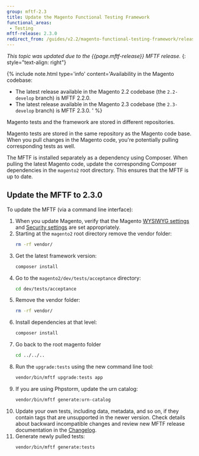 ```yaml
---
group: mftf-2.3
title: Update the Magento Functional Testing Framework
functional_areas:
 - Testing
mftf-release: 2.3.0
redirect_from: /guides/v2.2/magento-functional-testing-framework/release-2/update.html
---
```


_This topic was updated due to the {{page.mftf-release}} MFTF release._
{: style="text-align: right"}

{% include note.html
type='info'
content='Availability in the Magento codebase:
- The latest release available in the Magento 2.2 codebase (the `2.2-develop` branch) is MFTF 2.2.0.
- The latest release available in the Magento 2.3 codebase (the `2.3-develop` branch) is MFTF 2.3.0.
'
%}

Magento tests and the framework are stored in different repositories.

Magento tests are stored in the same repository as the Magento code base.
When you pull changes in the Magento code, you're potentially pulling corresponding tests as well.

The MFTF is installed separately as a dependency using Composer.
When pulling the latest Magento code, update the corresponding Composer dependencies in the `magento2` root directory.
This ensures that the MFTF is up to date.

## Update the MFTF to 2.3.0

To update the MFTF (via a command line interface):

1. When you update Magento, verify that the Magento [WYSIWYG settings](getting-started.html#wysiwyg-settings) and [Security settings](getting-started.html#security-settings) are set appropriately.
1. Starting at the `magento2` root directory remove the vendor folder:
   ```bash
   rm -rf vendor/
   ```
1. Get the latest framework version:
   ```bash
   composer install
   ```
1. Go to the `magento2/dev/tests/acceptance` directory:
   ```bash
   cd dev/tests/acceptance
   ```
1. Remove the vendor folder:
   ```bash
   rm -rf vendor/
   ```
1. Install dependencies at that level:
   ```bash
   composer install
   ```
1. Go back to the root magento folder
   ```bash
   cd ../../..
   ```
1. Run the `upgrade:tests` using the new command line tool:
   ```bash
   vendor/bin/mftf upgrade:tests app
   ```
1. If you are using Phpstorm, update the urn catalog:
   ```bash
   vendor/bin/mftf generate:urn-catalog
   ```
1. Update your own tests, including data, metadata, and so on, if they contain tags that are unsupported in the newer version.
Check details about backward incompatible changes and review new MFTF release documentation in the [Changelog](../changelog.html).
1. Generate newly pulled tests:
   ```bash
   vendor/bin/mftf generate:tests
   ```
